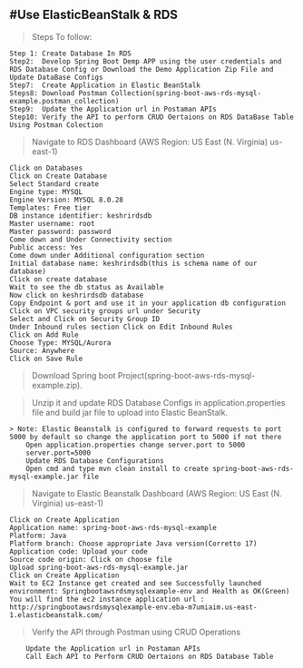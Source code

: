 
#Use ElasticBeanStalk & RDS
-----------------------------------------------------------------------------------------------------------------------------------------------------------------------

> Steps To follow: 
	
	Step 1: Create Database In RDS
	Step2:  Develop Spring Boot Demp APP using the user credentials and RDS Database Config or Download the Demo Application Zip File and Update DataBase Configs
	Step7:  Create Application in Elastic BeanStalk
	Steps8: Download Postman Collection(spring-boot-aws-rds-mysql-example.postman_collection)
	Step9:  Update the Application url in Postaman APIs
	Step10: Verify the API to perform CRUD Oertaions on RDS DataBase Table Using Postman Colection

> Navigate to RDS Dashboard (AWS Region: US East (N. Virginia) us-east-1)
	
	Click on Databases
	Click on Create Database
	Select Standard create
	Engine type: MYSQL
	Engine Version: MYSQL 8.0.28
	Templates: Free tier
	DB instance identifier: keshrirdsdb
	Master username: root
	Master password: password
	Come down and Under Connectivity section
	Public access: Yes
	Come down under Additional configuration section
	Initial database name: keshrirdsdb(this is schema name of our database)
	Click on create database
	Wait to see the db status as Available
	Now click on keshrirdsdb database
	Copy Endpoint & port and use it in your application db configuration
	Click on VPC security groups url under Security
	Select and Click on Security Group ID
	Under Inbound rules section Click on Edit Inbound Rules
	Click on Add Rule
	Choose Type: MYSQL/Aurora
	Source: Anywhere
	Click on Save Rule
	
> Download Spring boot Project(spring-boot-aws-rds-mysql-example.zip). 

> Unzip it and update RDS Database Configs in application.properties file and build jar file to upload into Elastic BeanStalk.
	
	> Note: Elastic Beanstalk is configured to forward requests to port 5000 by default so change the application port to 5000 if not there
		Open application.properties change server.port to 5000
		server.port=5000
		Update RDS Database Configurations
		Open cmd and type mvn clean install to create spring-boot-aws-rds-mysql-example.jar file
		
> Navigate to Elastic Beanstalk Dashboard (AWS Region: US East (N. Virginia) us-east-1)
	
	Click on Create Application
	Application name: spring-boot-aws-rds-mysql-example
	Platform: Java
	Platform branch: Choose appropriate Java version(Corretto 17)
	Application code: Upload your code
	Source code origin: Click on choose file
	Upload spring-boot-aws-rds-mysql-example.jar
	Click on Create Application
	Wait to EC2 Instance get created and see Successfully launched environment: Springbootawsrdsmysqlexample-env and Health as OK(Green)
	You will find the ec2 instance application url : http://springbootawsrdsmysqlexample-env.eba-m7umiaim.us-east-1.elasticbeanstalk.com/
	
> Verify the API through Postman using CRUD Operations
		
		Update the Application url in Postaman APIs
		Call Each API to Perform CRUD Oertaions on RDS Database Table
		
		
